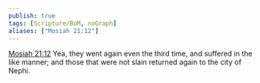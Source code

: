 ```yaml
---
publish: true
tags: [Scripture/BoM, noGraph]
aliases: ["Mosiah 21:12"]
---
```

[Mosiah 21:12](https://churchofjesuschrist.org/study/scriptures/bofm/mosiah/21?lang=eng&id=p12#p12) Yea, they went again even the third time, and suffered in the like manner; and those that were not slain returned again to the city of Nephi.
